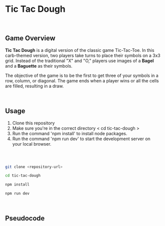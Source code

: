 # Tic Tac Dough

<br>

## Game Overview

**Tic Tac Dough** is a digital version of the classic game Tic-Tac-Toe. In this carb-themed version, two players take turns to place their symbols on a 3x3 grid. Instead of the traditional "X" and "O," players use images of a **Bagel** and a **Baguette** as their symbols.  

The objective of the game is to be the first to get three of your symbols in a row, column, or diagonal. The game ends when a player wins or all the cells are filled, resulting in a draw.  

<br>

## Usage

1. Clone this repository
2. Make sure you're in the correct directory < cd tic-tac-dough >
3. Run the command 'npm install' to install node packages.
4. Run the command 'npm run dev' to start the development server on your local browser.

 
<br>


```bash

git clone <repository-url>

cd tic-tac-dough

npm install

npm run dev

```
<br>

## Pseudocode

